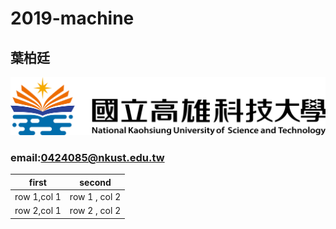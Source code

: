 # 2019-machine

## 葉柏廷

![](182513897.png)

### email:0424085@nkust.edu.tw

first|second
---|---
row 1,col 1 | row 1 , col 2
row 2,col 1 | row 2 , col 2
